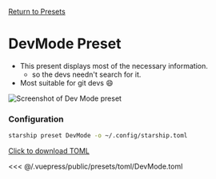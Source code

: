 [Return to Presets](./README.md#DevMode)

# DevMode Preset

- This present displays most of the necessary information.
	- so the devs needn't search for it.
- Most suitable for git devs 😄

![Screenshot of Dev Mode preset](/presets/img/DevMode.png)

### Configuration

```sh
starship preset DevMode -o ~/.config/starship.toml
```

[Click to download TOML](/presets/toml/DevMode.toml)

<<< @/.vuepress/public/presets/toml/DevMode.toml

